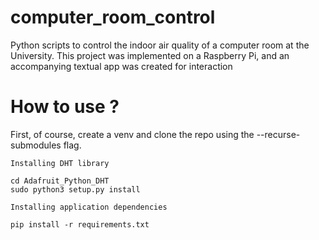 # computer_room_control
Python scripts to control the indoor air quality of a computer room at the University. This project was implemented on a Raspberry Pi, and an accompanying textual app was created for interaction

# How to use ?

First, of course, create a venv and clone the repo using the --recurse-submodules flag.

`Installing DHT library`
```
cd Adafruit_Python_DHT
sudo python3 setup.py install
```

`Installing application dependencies`
```
pip install -r requirements.txt
```
